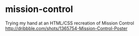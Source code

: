 mission-control
===============

Trying my hand at an HTML/CSS recreation of Mission Control http://dribbble.com/shots/1365754-Mission-Control-Poster
